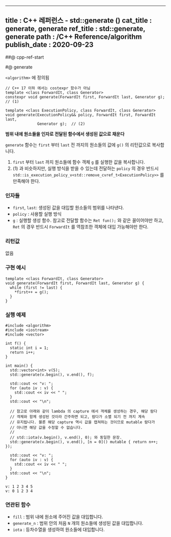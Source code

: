 ----------------
title : C++ 레퍼런스 - std::generate (<algorithm>)
cat_title : generate, generate
ref_title : std::generate, generate
path : /C++ Reference/algorithm
publish_date : 2020-09-23
----------------

##@ cpp-ref-start

#@ generate

`<algorithm>` 에 정의됨

```cpp-formatted
// C++ 17 이하 에서는 costexpr 함수가 아님
template <class ForwardIt, class Generator>
constexpr void generate(ForwardIt first, ForwardIt last, Generator g);  // (1)

template <class ExecutionPolicy, class ForwardIt, class Generator>
void generate(ExecutionPolicy&& policy, ForwardIt first, ForwardIt last,
              Generator g);  // (2)
```

**범위 내에 원소들을 인자로 전달된 함수에서 생성된 값으로 채운다**

`generate` 함수는 `first` 부터 `last` 전 까지의 원소들의 값에 `g()` 의 리턴값으로 복사합니다.

1. `first` 부터 `last` 까지 원소들에 함수 객체 `g` 를 실행한 값을 복사합니다.
2. (1) 과 비슷하지만, 실행 방식을 받을 수 있는데 전달하는 `policy` 의 경우 반드시 `std::is_execution_policy_v<std::remove_cvref_t<ExecutionPolicy>>` 를 만족해야 한다.

### 인자들

* `first`, `last`: 생성된 값을 대입할 원소들의 범위를 나타낸다.
* `policy` : 사용할 실행 방식
* `g` : 실행할 생성 함수. 참고로 전달할 함수는 `Ret fun();` 와 같은 꼴이어야만 하고, `Ret` 의 경우 반드시 `ForwardIt` 를 역참조한 객체에 대입 가능해야만 한다.

### 리턴값

없음

### 구현 예시

```cpp-formatted
template <class ForwardIt, class Generator>
void generate(ForwardIt first, ForwardIt last, Generator g) {
  while (first != last) {
    *first++ = g();
  }
}
```

### 실행 예제

```cpp-formatted
#include <algorithm>
#include <iostream>
#include <vector>

int f() {
  static int i = 1;
  return i++;
}

int main() {
  std::vector<int> v(5);
  std::generate(v.begin(), v.end(), f);

  std::cout << "v: ";
  for (auto iv : v) {
    std::cout << iv << " ";
  }
  std::cout << "\n";

  // 참고로 아래와 같이 lambda 의 capture 에서 객체를 생성하는 경우, 해당 람다
  // 객체와 함께 생성된 것이라 간주하면 되고, 람다가 소멸 되기 전 까지 계속
  // 유지됩니다. 물론 해당 capture 역시 값을 캡쳐하는 것이므로 mutable 람다가
  // 아니면 해당 값을 수정할 수 없습니다.
  //
  // std::iota(v.begin(), v.end(), 0); 와 동일한 문장.
  std::generate(v.begin(), v.end(), [n = 0]() mutable { return n++; });

  std::cout << "v: ";
  for (auto iv : v) {
    std::cout << iv << " ";
  }
  std::cout << "\n";
}
```

```exec
v: 1 2 3 4 5
v: 0 1 2 3 4
```

### 연관된 함수

* `fill` : 범위 내에 원소에 주어진 값을 대입합니다.
* `generate_n` : 범위 안의 처음 `N` 개의 원소들에 생성된 값을 대입합니다.
* `iota` : 등차수열을 생성하여 원소들에 대입합니다.